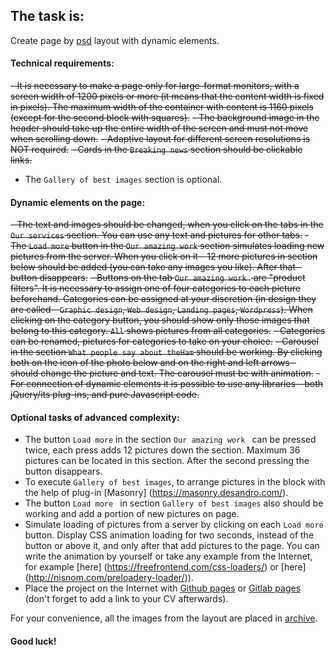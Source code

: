 ## The task is:

Create page by [psd](./The_Ham_Step_project.psd) layout with dynamic elements.

#### Technical requirements:
~~- It is necessary to 
make a page only for large-format monitors, with a screen width of 1200 pixels or more (it means that the content width is fixed in pixels). The maximum width of the container with content is 1160 pixels (except for the second block with squares).~~ 
~~- The background image in the header should take up the entire width of the screen and must not move when scrolling down.~~
~~- Adaptive layout for different screen resolutions is NOT required.~~
~~- Cards in the `Breaking news` section should be clickable links.~~
- The `Gallery of best images` section is optional.

#### Dynamic elements on the page:
~~- The text and images should be changed, when you click on the tabs in the `Our services` section. You can use any text and pictures for other tabs.~~
~~- The `Load more` button in the `Our amazing work` section simulates loading new pictures from the server. When you click on it - 12 more pictures in section below should be added (you can take any images you like). After that - button disappears.~~
~~- Buttons on the tab `Our amazing work ` are "product filters". It is necessary to assign one of four categories to each picture beforehand. Categories can be assigned at your discretion (in design they are called - `Graphic design`, `Web design`, `Landing pages`, `Wordpress`). When clicking on the category button, you should show only those images that belong to this category. `All` shows pictures from all categories.~~ 
~~- Categories can be renamed, pictures for categories to take on your choice.~~
~~- Carousel in the section `What people say about theHam` should be working. By clicking both on the icon of the photo below and on the right and left arrows - should change the picture and text. The carousel must be with animation.~~
~~- For connection of dynamic elements it is possible to use any libraries - both jQuery/its plug-ins, and pure Javascript code.~~
   
#### Optional tasks of advanced complexity:
- The button `Load more` in the section `Our amazing work ` can be pressed twice, each press adds 12 pictures down the section. Maximum 36 pictures can be located in this section. After the second pressing the button disappears.
- To execute ` Gallery of best images `, to arrange pictures in the block with the help of plug-in [Masonry] (https://masonry.desandro.com/).
- The button `Load more ` in section `Gallery of best images` also should be working and add a portion of new pictures on page.
- Simulate loading of pictures from a server by clicking on each `Load more` button. Display CSS animation loading for two seconds, instead of the button or above it, and only after that add pictures to the page. You can write the animation by yourself or take any example from the Internet, for example [here] (https://freefrontend.com/css-loaders/) or [here] (http://nisnom.com/preloadery-loader/)).
- Place the project on the Internet with [Github pages](https://pages.github.com/) or [Gitlab pages](https://docs.gitlab.com/ee/user/project/pages/) (don't forget to add a link to your CV afterwards).

For your convenience, all the images from the layout are placed in [archive](./Step%20Project%20Ham%20Pictures.zip).

#### Good luck!
